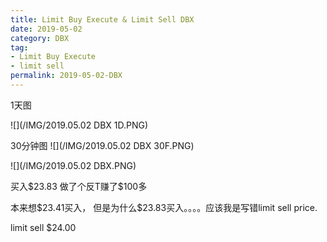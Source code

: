 ```yaml
---
title: Limit Buy Execute & Limit Sell DBX
date: 2019-05-02
category: DBX
tag:
- Limit Buy Execute
- limit sell
permalink: 2019-05-02-DBX
---
```

1天图

![](/IMG/2019.05.02 DBX 1D.PNG)

30分钟图
![](/IMG/2019.05.02 DBX 30F.PNG)

![](/IMG/2019.05.02 DBX.PNG)

买入$\$$23.83 做了个反T赚了$\$$100多

本来想$\$$23.41买入， 但是为什么$\$$23.83买入。。。。应该我是写错limit sell price.

limit sell $\$$24.00
